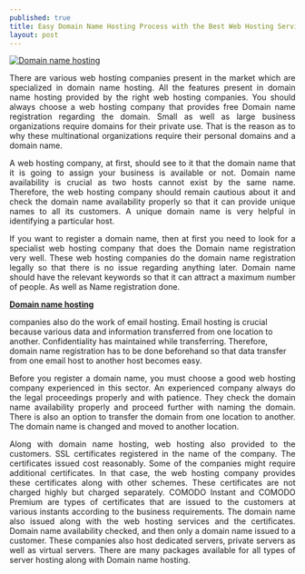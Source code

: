 ```yaml
---
published: true
title: Easy Domain Name Hosting Process with the Best Web Hosting Service Providers
layout: post
---
```

<a href="https://www.sitegeek.com/domainname" target="_blank"><img src="https://ananovareviews.files.wordpress.com/2016/09/domain-name.jpg" title="Domain name hosting" /></a>


<p style="text-align: justify;">There are various web hosting companies present in the market which are specialized in domain name hosting. All the features present in domain name hosting provided by the right web hosting companies. You should always choose a web hosting company that provides free Domain name registration regarding the domain. Small as well as large business organizations require domains for their private use. That is the reason as to why these multinational organizations require their personal domains and a domain name.</p>

<p style="text-align: justify;">A web hosting company, at first, should see to it that the domain name that it is going to assign your business is available or not. Domain name availability is crucial as two hosts cannot exist by the same name. Therefore, the web hosting company should remain cautious about it and check the domain name availability properly so that it can provide unique names to all its customers. A unique domain name is very helpful in identifying a particular host.</p>

<p style="text-align: justify;">If you want to register a domain name, then at first you need to look for a specialist web hosting company that does the Domain name registration very well. These web hosting companies do the domain name registration legally so that there is no issue regarding anything later. Domain name should have the relevant keywords so that it can attract a maximum number of people. As well as Name registration done.</p>

<p style="text-align: justify;"><strong><span style="color: #ff0000;"><a href="https://www.sitegeek.com/domainname" target="_blank">Domain name hosting</a></strong></span></p> companies also do the work of email hosting. Email hosting is crucial because various data and information transferred from one location to another. Confidentiality has maintained while transferring. Therefore, domain name registration has to be done beforehand so that data transfer from one email host to another host becomes easy.</p>

<p style="text-align: justify;">Before you register a domain name, you must choose a good web hosting company experienced in this sector. An experienced company always do the legal proceedings properly and with patience. They check the domain name availability properly and proceed further with naming the domain. There is also an option to transfer the domain from one location to another. The domain name is changed and moved to another location.</p>

<p style="text-align: justify;">Along with domain name hosting, web hosting also provided to the customers. SSL certificates registered in the name of the company. The certificates issued cost reasonably. Some of the companies might require additional certificates. In that case, the web hosting company provides these certificates along with other schemes. These certificates are not charged highly but charged separately. COMODO Instant and COMODO Premium are types of certificates that are issued to the customers at various instants according to the business requirements. The domain name also issued along with the web hosting services and the certificates. Domain name availability checked, and then only a domain name issued to a customer. These companies also host dedicated servers, private servers as well as virtual servers. There are many packages available for all types of server hosting along with Domain name hosting.</p>
